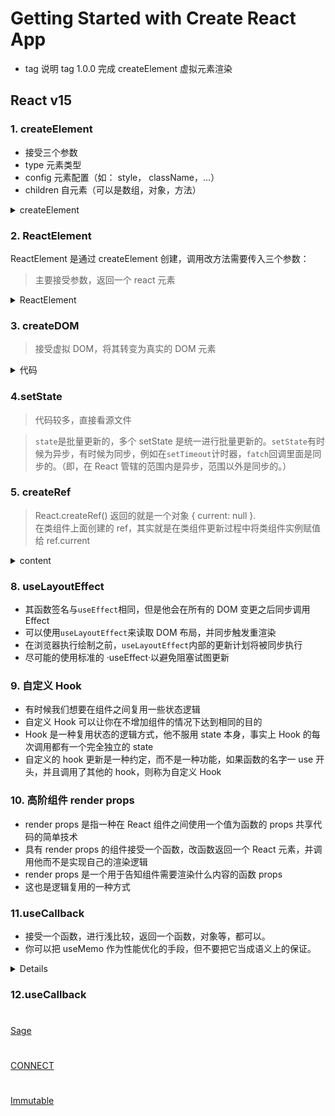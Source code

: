 # Getting Started with Create React App

- tag 说明
  tag 1.0.0 完成 createElement 虚拟元素渲染

## React v15

### 1. createElement

- 接受三个参数
- type 元素类型
- config 元素配置（如： style， className，...）
- children 自元素（可以是数组，对象，方法）

<details>
<summary>createElement</summary>

```js
export function createElement(type, config, children) {
  let propName;
  const props = {};

  if (config !== null) {
    self = config.__self === undefined ? null : config.__self;
    source = config.__source === undefined ? null : config.__source;
    for (propName in config) {
      if (!RESERVED_PROPS.hasOwnProperty(propName)) {
        props[propName] = config[propName];
      }
    }
  }

  const childrenLength = arguments.length - 2;
  if (childrenLength === 1) {
    /* 1. 只有一个children，直接渲染 */
    props.children = children;
  } else if (childrenLength > 1) {
    /* 2.由多个元素，赋值给props.children,继续渲染 */
    const childArray = Array(childrenLength);
    for (let i = 0; i < childrenLength; i++) {
      childArray[i] = arguments[i + 2];
    }
    props.children = childArray;
  }

  if (type && type.defaultProps) {
    const defaultProps = type.defaultProps;
    //只有当属性对象没有此属性对应的值的时候，默认属性才会生效，否则直接忽略
    for (propName in defaultProps) {
      if (props[propName] === undefined) {
        props[propName] = defaultProps[propName];
      }
    }
  }

  return ReactElement(type, key, ref, self, source, ReactCurrentOwner.current, props);
}
```

</details>

### 2. ReactElement

ReactElement 是通过 createElement 创建，调用改方法需要传入三个参数：

> 主要接受参数，返回一个 react 元素

<details>
<summary>ReactElement</summary>

```js
export function createElement(type, config, children) {
  // 处理逻辑
  return ReactElement(type, ..., ReactCurrentOwner.current, props);
}

export function ReactElement(type, ..., owner, props) {
  const element = {
    // 标记React元素类型
    $$typeof: REACT_ELEMENT_TYPE,
    // react内置属性
    ...,
    self,
    source,
    // 记录负责创建此元素的组件
    _owner: owner,
    props,
  };
  return element;
}
```

</details>

### 3. createDOM

> 接受虚拟 DOM，将其转变为真实的 DOM 元素

<details>
<summary>代码</summary>

```js
export function createDOM(element) {
  let { type, props } = element; // {"type":"div","props":{"children":"123", "style": { "color": "red" }}}
  let dom = null;
  // 1. 是数字，字符串等，直接渲染
  if (typeof element === "string" || typeof element === "number") {
    return (dom = document.createTextNode(element));
  }
  // 2. 函数组件
  if (typeof type === "function") {
    return type.prototype.isReactComponent ? updateClassComponent(element) : updateFunctionComponent(element);
  } else {
    dom = document.createElement(type); // 创建一个真实的DOM
  }

  updateProps(dom, props);
  if (typeof props.children === "string" || typeof props.children === "number") {
    dom.textContent = props.children;
  } else if (typeof props.children === "object" && props.children.type) {
    render(props.children, dom);
  } else if (Array.isArray(props.children)) {
    reconcileChildren(props.children, dom);
  } else {
    dom.textContent = props.children ? props.children.toString() : "";
  }
  // element.dom = dom
  return dom;
}
```

</details>

### 4.setState

> 代码较多，直接看源文件

> `state`是批量更新的，多个 setState 是统一进行批量更新的。`setState`有时候为异步，有时候为同步，例如在`setTimeout`计时器，`fatch`回调里面是同步的。（即，在 React 管辖的范围内是异步，范围以外是同步的。）

### 5. createRef

> React.createRef() 返回的就是一个对象 { current: null }.<br />
> 在类组件上面创建的 ref，其实就是在类组件更新过程中将类组件实例赋值给 ref.current

<details>
<summary>content</summary>

```js
updateClassComponent (element) {
  const {..., ref} = element
  // ...
  const vDom = new typt(props)
  if (ref) ref.current = vDom
  // ...
}
```

</details>

### 8. useLayoutEffect

- 其函数签名与`useEffect`相同，但是他会在所有的 DOM 变更之后同步调用 Effect
- 可以使用`useLayoutEffect`来读取 DOM 布局，并同步触发重渲染
- 在浏览器执行绘制之前，`useLayoutEffect`内部的更新计划将被同步执行
- 尽可能的使用标准的 ·useEffect·以避免阻塞试图更新

### 9. 自定义 Hook

- 有时候我们想要在组件之间复用一些状态逻辑
- 自定义 Hook 可以让你在不增加组件的情况下达到相同的目的
- Hook 是一种复用状态的逻辑方式，他不服用 state 本身，事实上 Hook 的每次调用都有一个完全独立的 state
- 自定义的 hook 更新是一种约定，而不是一种功能，如果函数的名字一 use 开头，并且调用了其他的 hook，则称为自定义 Hook

### 10. 高阶组件 render props

- render props 是指一种在 React 组件之间使用一个值为函数的 props 共享代码的简单技术<br/>
- 具有 render props 的组件接受一个函数，改函数返回一个 React 元素，并调用他而不是实现自己的渲染逻辑<br/>
- render props 是一个用于告知组件需要渲染什么内容的函数 props<br/>
- 这也是逻辑复用的一种方式

### 11.useCallback

- 接受一个函数，进行浅比较，返回一个函数，对象等，都可以。
- 你可以把 useMemo 作为性能优化的手段，但不要把它当成语义上的保证。
<details>
<summaty>content</summaty>

```js
function App(props) {
  const [number, setNumber] = useState(0);
  const [name, setName] = useState("zhangsan");

  const handleClick = useCallback(() => {
    setNumber(number + 1);
  }, [number]);

  let data = { number };
  // let data = useMemo(() => {return {number}, [number]}) // useMemo包裹之后将不再重新渲染子组件

  return (
    <div>
      <input type="text" value={name} onChange={event => setName(event.target.value)} />
      <MemoChild handleClick={handleClick} data={data} />
    </div>
  );
}

let MemoChild = React.memo(Child); // 这种方法在data不是对象的时候可以使用，当data是一个引用地址后，就不适用了

function Child(props) {
  console.log("Child render");
  return <button onClick={props.handleClick}>{props.data.number}</button>;
}

ReactDOM.render(<App />, document.getElementById("root"));
```

</details>

### 12.useCallback

#

[Sage](./README-sage.md)

#

[CONNECT](./README-connect.md)

#

[Immutable](./README-immutable.md)
